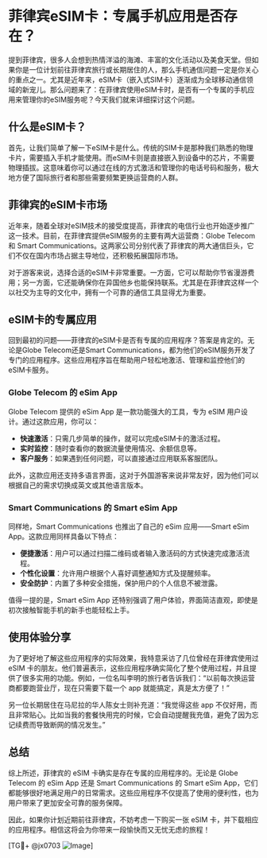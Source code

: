 # 菲律宾eSIM卡：专属手机应用是否存在？

提到菲律宾，很多人会想到热情洋溢的海滩、丰富的文化活动以及美食天堂。但如果你是一位计划前往菲律宾旅行或长期居住的人，那么手机通信问题一定是你关心的重点之一。尤其是近年来，eSIM卡（嵌入式SIM卡）逐渐成为全球移动通信领域的新宠儿。那么问题来了：在菲律宾使用eSIM卡时，是否有一个专属的手机应用来管理你的eSIM服务呢？今天我们就来详细探讨这个问题。

## 什么是eSIM卡？

首先，让我们简单了解一下eSIM卡是什么。传统的SIM卡是那种我们熟悉的物理卡片，需要插入手机才能使用。而eSIM卡则是直接嵌入到设备中的芯片，不需要物理插拔。这意味着你可以通过在线的方式激活和管理你的电话号码和服务，极大地方便了国际旅行者和那些需要频繁更换运营商的人群。

## 菲律宾的eSIM卡市场

近年来，随着全球对eSIM技术的接受度提高，菲律宾的电信行业也开始逐步推广这一技术。目前，在菲律宾提供eSIM服务的主要有两大运营商：Globe Telecom 和 Smart Communications。这两家公司分别代表了菲律宾的两大通信巨头，它们不仅在国内市场占据主导地位，还积极拓展国际市场。

对于游客来说，选择合适的eSIM卡非常重要。一方面，它可以帮助你节省漫游费用；另一方面，它还能确保你在异国他乡也能保持联系。尤其是在菲律宾这样一个以社交为主导的文化中，拥有一个可靠的通信工具显得尤为重要。

## eSIM卡的专属应用

回到最初的问题——菲律宾的eSIM卡是否有专属的应用程序？答案是肯定的。无论是Globe Telecom还是Smart Communications，都为他们的eSIM服务开发了专门的应用程序。这些应用程序旨在帮助用户轻松地激活、管理和监控他们的eSIM卡服务。

### Globe Telecom 的 eSim App

Globe Telecom 提供的 eSim App 是一款功能强大的工具，专为 eSIM 用户设计。通过这款应用，你可以：

- **快速激活**：只需几步简单的操作，就可以完成eSIM卡的激活过程。
- **实时监控**：随时查看你的数据流量使用情况、余额信息等。
- **客户服务**：如果遇到任何问题，可以直接通过应用联系客服团队。

此外，这款应用还支持多语言界面，这对于外国游客来说非常友好，因为他们可以根据自己的需求切换成英文或其他语言版本。

### Smart Communications 的 Smart eSim App

同样地，Smart Communications 也推出了自己的 eSim 应用——Smart eSim App。这款应用同样具备以下特点：

- **便捷激活**：用户可以通过扫描二维码或者输入激活码的方式快速完成激活流程。
- **个性化设置**：允许用户根据个人喜好调整通知方式及提醒频率。
- **安全防护**：内置了多种安全措施，保护用户的个人信息不被泄露。

值得一提的是，Smart eSim App 还特别强调了用户体验，界面简洁直观，即使是初次接触智能手机的新手也能轻松上手。

## 使用体验分享

为了更好地了解这些应用程序的实际效果，我特意采访了几位曾经在菲律宾使用过 eSIM 卡的朋友。他们普遍表示，这些应用程序确实简化了整个使用过程，并且提供了很多实用的功能。例如，一位名叫李明的旅行者告诉我们：“以前每次换运营商都要跑营业厅，现在只需要下载一个 app 就能搞定，真是太方便了！”

另一位长期居住在马尼拉的华人陈女士则补充道：“我觉得这些 app 不仅好用，而且非常贴心。比如当我的套餐快用完的时候，它会自动提醒我充值，避免了因为忘记续费而导致断网的情况发生。”

## 总结

综上所述，菲律宾的 eSIM 卡确实是存在专属的应用程序的。无论是 Globe Telecom 的 eSim App 还是 Smart Communications 的 Smart eSim App，它们都能够很好地满足用户的日常需求。这些应用程序不仅提高了使用的便利性，也为用户带来了更加安全可靠的服务保障。

因此，如果你计划近期前往菲律宾，不妨考虑一下购买一张 eSIM 卡，并下载相应的应用程序。相信这将会为你带来一段愉快而又无忧无虑的旅程！

[TG💪+ @jx0703 ![Image](https://github.com/user-attachments/assets/dbca1d08-cadb-493c-b0ec-ad6f7a83f270)]